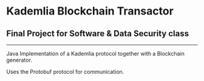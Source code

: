 # Kademlia Blockchain Transactor

## Final Project for Software & Data Security class

------

Java Implementation of a Kademlia protocol together with a Blockchain generator.

Uses the Protobuf protocol for communication.